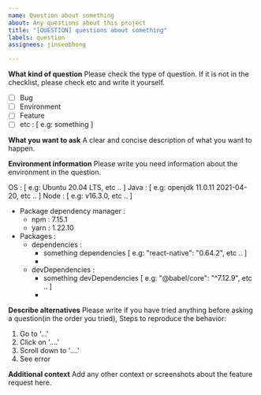 ```yaml
---
name: Question about something
about: Any questions about this project
title: "[QUESTION] questions about something"
labels: question
assignees: jinseobhong

---
```


**What kind of question**
Please check the type of question. If it is not in the checklist, please check etc and write it yourself.

- [ ] Bug
- [ ] Environment
- [ ] Feature
- [ ] etc : [ e.g: something ]

**What you want to ask**
A clear and concise description of what you want to happen.

**Environment information**
Please write you need information about the environment in the question.

OS : [ e.g: Ubuntu 20.04 LTS, etc .. ]
Java : [ e.g: openjdk 11.0.11 2021-04-20, etc .. ]
Node : [ e.g: v16.3.0, etc .. ]
   - Package dependency manager :
      - npm : 7.15.1
      - yarn : 1.22.10
   - Packages :
      - dependencies :
         - something dependencies [ e.g: "react-native": "0.64.2", etc .. ]
         -
      - devDependencies :
         - something devDependencies [ e.g: "@babel/core": "^7.12.9", etc .. ]
         -

**Describe alternatives**
Please write if you have tried anything before asking a question(in the order you tried), Steps to reproduce the behavior:

1. Go to '...'
2. Click on '....'
3. Scroll down to '....'
4. See error

**Additional context**
Add any other context or screenshots about the feature request here.
